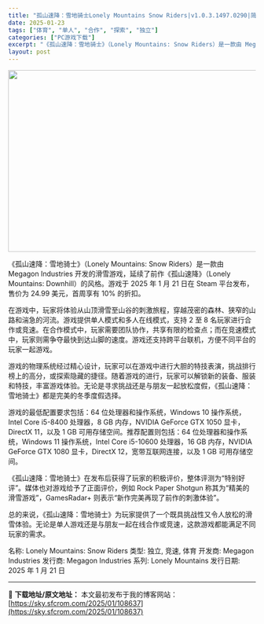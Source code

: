 ```yaml
---
title: "孤山速降：雪地骑士Lonely Mountains Snow Riders|v1.0.3.1497.0290|简体中文|631M"
date: 2025-01-23
tags: ["体育", "单人", "合作", "探索", "独立"]
categories: ["PC游戏下载"]
excerpt: "《孤山速降：雪地骑士》（Lonely Mountains: Snow Riders）是一款由 Megagon Industries 开发的滑雪游戏，延续了前作《孤山速降》（Lonely Mountains: Downhill）的风格。游戏于 2025 年 1 月 21 日在 Steam 平台发布，售&hellip;"
layout: post
---
```


<img class="aligncenter size-full wp-image-108638" src="https://sky.sfcrom.com/wp-content/uploads/2025/01/2025012304532423.webp" alt="" width="660" height="370" />

《孤山速降：雪地骑士》（Lonely Mountains: Snow Riders）是一款由 Megagon Industries 开发的滑雪游戏，延续了前作《孤山速降》（Lonely Mountains: Downhill）的风格。游戏于 2025 年 1 月 21 日在 Steam 平台发布，售价为 24.99 美元，首周享有 10% 的折扣。

在游戏中，玩家将体验从山顶滑雪至山谷的刺激旅程，穿越茂密的森林、狭窄的山路和湍急的河流。游戏提供单人模式和多人在线模式，支持 2 至 8 名玩家进行合作或竞速。在合作模式中，玩家需要团队协作，共享有限的检查点；而在竞速模式中，玩家则需争夺最快到达山脚的速度。游戏还支持跨平台联机，方便不同平台的玩家一起游戏。

游戏的物理系统经过精心设计，玩家可以在游戏中进行大胆的特技表演，挑战排行榜上的高分，或探索隐藏的捷径。随着游戏的进行，玩家可以解锁新的装备、服装和特技，丰富游戏体验。无论是寻求挑战还是与朋友一起放松度假，《孤山速降：雪地骑士》都是完美的冬季度假选择。

游戏的最低配置要求包括：64 位处理器和操作系统，Windows 10 操作系统，Intel Core i5-8400 处理器，8 GB 内存，NVIDIA GeForce GTX 1050 显卡，DirectX 11，以及 1 GB 可用存储空间。推荐配置则包括：64 位处理器和操作系统，Windows 11 操作系统，Intel Core i5-10600 处理器，16 GB 内存，NVIDIA GeForce GTX 1080 显卡，DirectX 12，宽带互联网连接，以及 1 GB 可用存储空间。

《孤山速降：雪地骑士》在发布后获得了玩家的积极评价，整体评测为“特别好评”。媒体也对游戏给予了正面评价，例如 Rock Paper Shotgun 称其为“精美的滑雪游戏”，GamesRadar+ 则表示“新作完美再现了前作的刺激体验”。

总的来说，《孤山速降：雪地骑士》为玩家提供了一个既具挑战性又令人放松的滑雪体验。无论是单人游戏还是与朋友一起在线合作或竞速，这款游戏都能满足不同玩家的需求。

名称: Lonely Mountains: Snow Riders
类型: 独立, 竞速, 体育
开发商: Megagon Industries
发行商: Megagon Industries
系列: Lonely Mountains
发行日期: 2025 年 1 月 21 日

---
📖 **下载地址/原文地址：** 本文最初发布于我的博客网站：[https://sky.sfcrom.com/2025/01/108637](https://sky.sfcrom.com/2025/01/108637)
